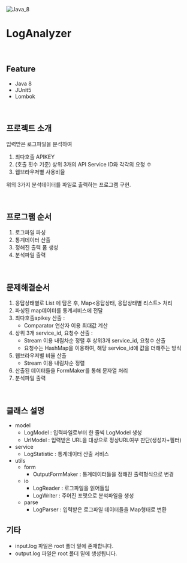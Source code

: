 ![Java_8](https://img.shields.io/badge/java-v1.8-red?logo=java)

# LogAnalyzer

<br>

## Feature
* Java 8
* JUnit5
* Lombok

<br>

## 프로젝트 소개
입력받은 로그파일을 분석하여 <br>

1. 최다호출 APIKEY <br> 
2. (호출 횟수 기준) 상위 3개의 API Service ID와 각각의 요청 수 <br>
3. 웹브라우저별 사용비율 <br>

위의 3가지 분석데이터를 파일로 출력하는 프로그램 구현. <br>

<br>

## 프로그램 순서
1. 로그파일 파싱
2. 통계데이터 산출
3. 정해진 출력 폼 생성
4. 분석파일 출력

<br>

## 문제해결순서
1. 응답상태별로 List<V> 에 담은 후, Map<응답상태, 응답상태별 리스트> 처리
2. 파싱된 map데이터를 통계서비스에 전달
3. 최다호출apikey 산출 : 
    - Comparator 연산자 이용 최대값 계산
4. 상위 3개 service_id, 요청수 산출 :
    - Stream 이용 내림차순 정렬 후 상위3개 service_id, 요청수 산출
    - 요청수는 HashMap을 이용하여, 해당 service_id에 값을 더해주는 방식
5. 웹브라우저별 비율 산출
    - Stream 이용 내림차순 정렬
6. 산출된 데이터들을 FormMaker를 통해 문자열 처리
7. 분석파일 출력

<br>

## 클래스 설명
  - model
    - LogModel : 입력파일로부터 한 줄씩 LogModel 생성
    - UrlModel : 입력받은 URL을 대상으로 정상URL여부 판단(생성자+필터)
  - service
    - LogStatistic : 통계데이터 산출 서비스
  - utils
    - form
      - OutputFormMaker : 통계데이터들을 정해진 출력형식으로 변경
    - io
      - LogReader : 로그파일을 읽어들임
      - LogWriter : 주어진 포맷으로 분석파일을 생성
    - parse
      - LogParser : 입력받은 로그파일 데이터들을 Map형태로 변환

## 기타
* input.log 파일은 root 폴더 밑에 존재합니다.
* output.log 파일은 root 폴더 밑에 생성됩니다.